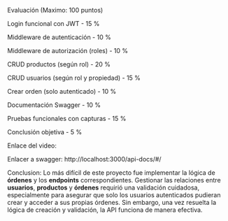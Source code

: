 Evaluación (Maximo: 100 puntos)

Login funcional con JWT - 15 %

Middleware de autenticación - 10 %

Middleware de autorización (roles) - 10 %

CRUD productos (según rol) - 20 %

CRUD usuarios (según rol y propiedad) - 15 %

Crear orden (solo autenticado) - 10 %

Documentación Swagger - 10 %

Pruebas funcionales con capturas - 15 %

Conclusión objetiva - 5 %

Enlace del video: 

Enlacer a swagger: http://localhost:3000/api-docs/#/

Conclusion: Lo más difícil de este proyecto fue implementar la lógica de **órdenes** y los **endpoints** correspondientes. Gestionar las relaciones entre **usuarios**, **productos** y **órdenes** requirió una validación cuidadosa, especialmente para asegurar que solo los usuarios autenticados pudieran crear y acceder a sus propias órdenes. Sin embargo, una vez resuelta la lógica de creación y validación, la API funciona de manera efectiva.
